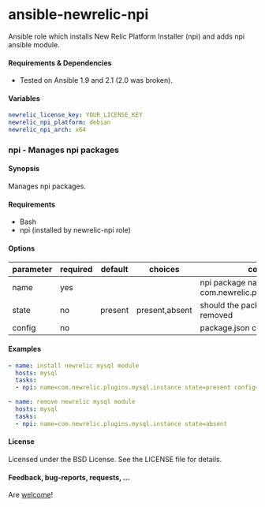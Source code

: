 # ansible-newrelic-npi
Ansible role which installs New Relic Platform Installer (npi) and adds npi ansible module.

#### Requirements & Dependencies
- Tested on Ansible 1.9 and 2.1 (2.0 was broken).


#### Variables

```yaml
newrelic_license_key: YOUR_LICENSE_KEY
newrelic_npi_platform: debian
newrelic_npi_arch: x64
```

### npi - Manages npi packages

#### Synopsis

Manages npi packages.

#### Requirements

* Bash
* npi (installed by newrelic-npi role)

#### Options

 parameter | required | default | choices        | comments
 --------- | -------- | ------- | -------------- | -----------------------------------------------------------
 name      | yes      |         |                | npi package name, ex. - com.newrelic.plugins.mysql.instance
 state     | no       | present | present,absent | should the package be installed or removed
 config    | no       |         |                | package.json config file contents

#### Examples

```yaml
- name: install newrelic mysql module
  hosts: mysql
  tasks:
  - npi: name=com.newrelic.plugins.mysql.instance state=present config='{"agents":[{"name":"My Ansible-managed database","host":"localhost","metrics":"status,newrelic","user":"","passwd":""}]}'

- name: remove newrelic mysql module
  hosts: mysql
  tasks:
  - npi: name=com.newrelic.plugins.mysql.instance state=absent

```

#### License

Licensed under the BSD License. See the LICENSE file for details.


#### Feedback, bug-reports, requests, ...

Are [welcome](https://github.com/ei-grad/ansible-newrelic-npi/issues)!
